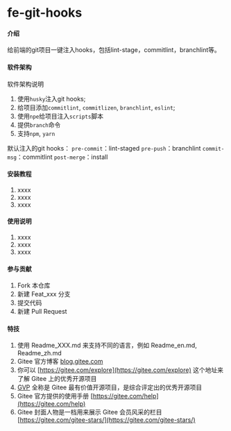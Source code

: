 # fe-git-hooks

#### 介绍
给前端的git项目一键注入hooks，包括lint-stage，commitlint，branchlint等。

#### 软件架构
软件架构说明
1. 使用`husky`注入git hooks;
2. 给项目添加`commitlint`, `commitlizen`, `branchlint`, `eslint`;
3. 使用`npe`给项目注入`scripts`脚本
4. 提供`branch`命令
5. 支持`npm`, `yarn`

默认注入的git hooks：
`pre-commit`：lint-staged
`pre-push`：branchlint
`commit-msg`：commitlint
`post-merge`：install

#### 安装教程

1.  xxxx
2.  xxxx
3.  xxxx

#### 使用说明

1.  xxxx
2.  xxxx
3.  xxxx

#### 参与贡献

1.  Fork 本仓库
2.  新建 Feat_xxx 分支
3.  提交代码
4.  新建 Pull Request


#### 特技

1.  使用 Readme\_XXX.md 来支持不同的语言，例如 Readme\_en.md, Readme\_zh.md
2.  Gitee 官方博客 [blog.gitee.com](https://blog.gitee.com)
3.  你可以 [https://gitee.com/explore](https://gitee.com/explore) 这个地址来了解 Gitee 上的优秀开源项目
4.  [GVP](https://gitee.com/gvp) 全称是 Gitee 最有价值开源项目，是综合评定出的优秀开源项目
5.  Gitee 官方提供的使用手册 [https://gitee.com/help](https://gitee.com/help)
6.  Gitee 封面人物是一档用来展示 Gitee 会员风采的栏目 [https://gitee.com/gitee-stars/](https://gitee.com/gitee-stars/)
